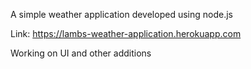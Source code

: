A simple weather application developed using node.js

Link: https://lambs-weather-application.herokuapp.com

Working on UI and other additions

